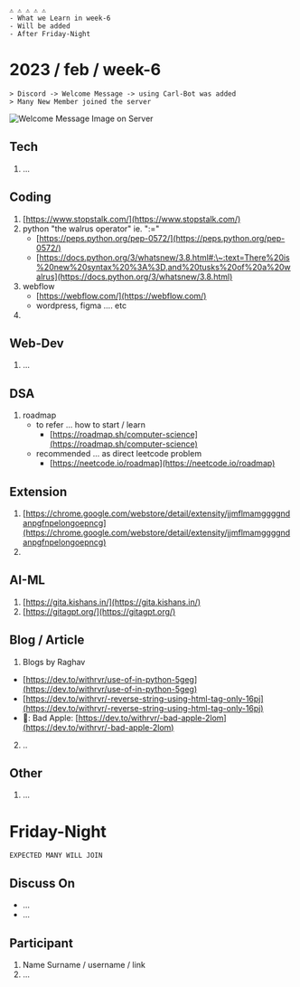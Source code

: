 ```
⚠️ ⚠️ ⚠️ ⚠️ ⚠️
- What we Learn in week-6
- Will be added
- After Friday-Night
```

# 2023 / feb / week-6

```
> Discord -> Welcome Message -> using Carl-Bot was added
> Many New Member joined the server
```

![Welcome Message Image on Server](https://raw.githubusercontent.com/Connecting-Dots-Forever/media/main/screenshots/welcome\_message.png)

## Tech

1. ...

## Coding

1. [https://www.stopstalk.com/](https://www.stopstalk.com/)
2. python "the walrus operator" ie. ":="
   * [https://peps.python.org/pep-0572/](https://peps.python.org/pep-0572/)
   * [https://docs.python.org/3/whatsnew/3.8.html#:\~:text=There%20is%20new%20syntax%20%3A%3D,and%20tusks%20of%20a%20walrus](https://docs.python.org/3/whatsnew/3.8.html)
3. webflow
   * [https://webflow.com/](https://webflow.com/)
   * wordpress, figma .... etc
4.

## Web-Dev

1. ...

## DSA

1. roadmap
   * to refer ... how to start / learn
     * [https://roadmap.sh/computer-science](https://roadmap.sh/computer-science)
   * recommended ... as direct leetcode problem
     * [https://neetcode.io/roadmap](https://neetcode.io/roadmap)

## Extension

1. [https://chrome.google.com/webstore/detail/extensity/jjmflmamggggndanpgfnpelongoepncg](https://chrome.google.com/webstore/detail/extensity/jjmflmamggggndanpgfnpelongoepncg)
2.

## AI-ML

1. [https://gita.kishans.in/](https://gita.kishans.in/)
2. [https://gitagpt.org/](https://gitagpt.org/)

## Blog / Article

1. Blogs by Raghav

* [https://dev.to/withrvr/use-of-in-python-5geg](https://dev.to/withrvr/use-of-in-python-5geg)
* [https://dev.to/withrvr/-reverse-string-using-html-tag-only-16pj](https://dev.to/withrvr/-reverse-string-using-html-tag-only-16pj)
* 🍎: Bad Apple: [https://dev.to/withrvr/-bad-apple-2lom](https://dev.to/withrvr/-bad-apple-2lom)

2. ..

## Other

1. ...

# Friday-Night

```
EXPECTED MANY WILL JOIN
```

## Discuss On

* ...
* ...

## Participant

1. Name Surname / username / link
2. ...
